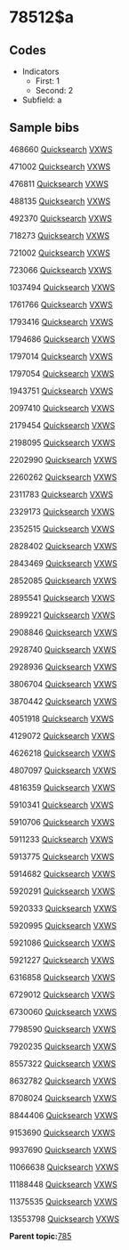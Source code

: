 # 78512$a

## Codes

-   Indicators
    -   First: 1
    -   Second: 2
-   Subfield: a

## Sample bibs

468660 [Quicksearch](https://search.library.yale.edu/catalog/468660) [VXWS](http://prodorbis.library.yale.edu:7014/vxws/GetHoldingsService?bibId=468660)

471002 [Quicksearch](https://search.library.yale.edu/catalog/471002) [VXWS](http://prodorbis.library.yale.edu:7014/vxws/GetHoldingsService?bibId=471002)

476811 [Quicksearch](https://search.library.yale.edu/catalog/476811) [VXWS](http://prodorbis.library.yale.edu:7014/vxws/GetHoldingsService?bibId=476811)

488135 [Quicksearch](https://search.library.yale.edu/catalog/488135) [VXWS](http://prodorbis.library.yale.edu:7014/vxws/GetHoldingsService?bibId=488135)

492370 [Quicksearch](https://search.library.yale.edu/catalog/492370) [VXWS](http://prodorbis.library.yale.edu:7014/vxws/GetHoldingsService?bibId=492370)

718273 [Quicksearch](https://search.library.yale.edu/catalog/718273) [VXWS](http://prodorbis.library.yale.edu:7014/vxws/GetHoldingsService?bibId=718273)

721002 [Quicksearch](https://search.library.yale.edu/catalog/721002) [VXWS](http://prodorbis.library.yale.edu:7014/vxws/GetHoldingsService?bibId=721002)

723066 [Quicksearch](https://search.library.yale.edu/catalog/723066) [VXWS](http://prodorbis.library.yale.edu:7014/vxws/GetHoldingsService?bibId=723066)

1037494 [Quicksearch](https://search.library.yale.edu/catalog/1037494) [VXWS](http://prodorbis.library.yale.edu:7014/vxws/GetHoldingsService?bibId=1037494)

1761766 [Quicksearch](https://search.library.yale.edu/catalog/1761766) [VXWS](http://prodorbis.library.yale.edu:7014/vxws/GetHoldingsService?bibId=1761766)

1793416 [Quicksearch](https://search.library.yale.edu/catalog/1793416) [VXWS](http://prodorbis.library.yale.edu:7014/vxws/GetHoldingsService?bibId=1793416)

1794686 [Quicksearch](https://search.library.yale.edu/catalog/1794686) [VXWS](http://prodorbis.library.yale.edu:7014/vxws/GetHoldingsService?bibId=1794686)

1797014 [Quicksearch](https://search.library.yale.edu/catalog/1797014) [VXWS](http://prodorbis.library.yale.edu:7014/vxws/GetHoldingsService?bibId=1797014)

1797054 [Quicksearch](https://search.library.yale.edu/catalog/1797054) [VXWS](http://prodorbis.library.yale.edu:7014/vxws/GetHoldingsService?bibId=1797054)

1943751 [Quicksearch](https://search.library.yale.edu/catalog/1943751) [VXWS](http://prodorbis.library.yale.edu:7014/vxws/GetHoldingsService?bibId=1943751)

2097410 [Quicksearch](https://search.library.yale.edu/catalog/2097410) [VXWS](http://prodorbis.library.yale.edu:7014/vxws/GetHoldingsService?bibId=2097410)

2179454 [Quicksearch](https://search.library.yale.edu/catalog/2179454) [VXWS](http://prodorbis.library.yale.edu:7014/vxws/GetHoldingsService?bibId=2179454)

2198095 [Quicksearch](https://search.library.yale.edu/catalog/2198095) [VXWS](http://prodorbis.library.yale.edu:7014/vxws/GetHoldingsService?bibId=2198095)

2202990 [Quicksearch](https://search.library.yale.edu/catalog/2202990) [VXWS](http://prodorbis.library.yale.edu:7014/vxws/GetHoldingsService?bibId=2202990)

2260262 [Quicksearch](https://search.library.yale.edu/catalog/2260262) [VXWS](http://prodorbis.library.yale.edu:7014/vxws/GetHoldingsService?bibId=2260262)

2311783 [Quicksearch](https://search.library.yale.edu/catalog/2311783) [VXWS](http://prodorbis.library.yale.edu:7014/vxws/GetHoldingsService?bibId=2311783)

2329173 [Quicksearch](https://search.library.yale.edu/catalog/2329173) [VXWS](http://prodorbis.library.yale.edu:7014/vxws/GetHoldingsService?bibId=2329173)

2352515 [Quicksearch](https://search.library.yale.edu/catalog/2352515) [VXWS](http://prodorbis.library.yale.edu:7014/vxws/GetHoldingsService?bibId=2352515)

2828402 [Quicksearch](https://search.library.yale.edu/catalog/2828402) [VXWS](http://prodorbis.library.yale.edu:7014/vxws/GetHoldingsService?bibId=2828402)

2843469 [Quicksearch](https://search.library.yale.edu/catalog/2843469) [VXWS](http://prodorbis.library.yale.edu:7014/vxws/GetHoldingsService?bibId=2843469)

2852085 [Quicksearch](https://search.library.yale.edu/catalog/2852085) [VXWS](http://prodorbis.library.yale.edu:7014/vxws/GetHoldingsService?bibId=2852085)

2895541 [Quicksearch](https://search.library.yale.edu/catalog/2895541) [VXWS](http://prodorbis.library.yale.edu:7014/vxws/GetHoldingsService?bibId=2895541)

2899221 [Quicksearch](https://search.library.yale.edu/catalog/2899221) [VXWS](http://prodorbis.library.yale.edu:7014/vxws/GetHoldingsService?bibId=2899221)

2908846 [Quicksearch](https://search.library.yale.edu/catalog/2908846) [VXWS](http://prodorbis.library.yale.edu:7014/vxws/GetHoldingsService?bibId=2908846)

2928740 [Quicksearch](https://search.library.yale.edu/catalog/2928740) [VXWS](http://prodorbis.library.yale.edu:7014/vxws/GetHoldingsService?bibId=2928740)

2928936 [Quicksearch](https://search.library.yale.edu/catalog/2928936) [VXWS](http://prodorbis.library.yale.edu:7014/vxws/GetHoldingsService?bibId=2928936)

3806704 [Quicksearch](https://search.library.yale.edu/catalog/3806704) [VXWS](http://prodorbis.library.yale.edu:7014/vxws/GetHoldingsService?bibId=3806704)

3870442 [Quicksearch](https://search.library.yale.edu/catalog/3870442) [VXWS](http://prodorbis.library.yale.edu:7014/vxws/GetHoldingsService?bibId=3870442)

4051918 [Quicksearch](https://search.library.yale.edu/catalog/4051918) [VXWS](http://prodorbis.library.yale.edu:7014/vxws/GetHoldingsService?bibId=4051918)

4129072 [Quicksearch](https://search.library.yale.edu/catalog/4129072) [VXWS](http://prodorbis.library.yale.edu:7014/vxws/GetHoldingsService?bibId=4129072)

4626218 [Quicksearch](https://search.library.yale.edu/catalog/4626218) [VXWS](http://prodorbis.library.yale.edu:7014/vxws/GetHoldingsService?bibId=4626218)

4807097 [Quicksearch](https://search.library.yale.edu/catalog/4807097) [VXWS](http://prodorbis.library.yale.edu:7014/vxws/GetHoldingsService?bibId=4807097)

4816359 [Quicksearch](https://search.library.yale.edu/catalog/4816359) [VXWS](http://prodorbis.library.yale.edu:7014/vxws/GetHoldingsService?bibId=4816359)

5910341 [Quicksearch](https://search.library.yale.edu/catalog/5910341) [VXWS](http://prodorbis.library.yale.edu:7014/vxws/GetHoldingsService?bibId=5910341)

5910706 [Quicksearch](https://search.library.yale.edu/catalog/5910706) [VXWS](http://prodorbis.library.yale.edu:7014/vxws/GetHoldingsService?bibId=5910706)

5911233 [Quicksearch](https://search.library.yale.edu/catalog/5911233) [VXWS](http://prodorbis.library.yale.edu:7014/vxws/GetHoldingsService?bibId=5911233)

5913775 [Quicksearch](https://search.library.yale.edu/catalog/5913775) [VXWS](http://prodorbis.library.yale.edu:7014/vxws/GetHoldingsService?bibId=5913775)

5914682 [Quicksearch](https://search.library.yale.edu/catalog/5914682) [VXWS](http://prodorbis.library.yale.edu:7014/vxws/GetHoldingsService?bibId=5914682)

5920291 [Quicksearch](https://search.library.yale.edu/catalog/5920291) [VXWS](http://prodorbis.library.yale.edu:7014/vxws/GetHoldingsService?bibId=5920291)

5920333 [Quicksearch](https://search.library.yale.edu/catalog/5920333) [VXWS](http://prodorbis.library.yale.edu:7014/vxws/GetHoldingsService?bibId=5920333)

5920995 [Quicksearch](https://search.library.yale.edu/catalog/5920995) [VXWS](http://prodorbis.library.yale.edu:7014/vxws/GetHoldingsService?bibId=5920995)

5921086 [Quicksearch](https://search.library.yale.edu/catalog/5921086) [VXWS](http://prodorbis.library.yale.edu:7014/vxws/GetHoldingsService?bibId=5921086)

5921227 [Quicksearch](https://search.library.yale.edu/catalog/5921227) [VXWS](http://prodorbis.library.yale.edu:7014/vxws/GetHoldingsService?bibId=5921227)

6316858 [Quicksearch](https://search.library.yale.edu/catalog/6316858) [VXWS](http://prodorbis.library.yale.edu:7014/vxws/GetHoldingsService?bibId=6316858)

6729012 [Quicksearch](https://search.library.yale.edu/catalog/6729012) [VXWS](http://prodorbis.library.yale.edu:7014/vxws/GetHoldingsService?bibId=6729012)

6730060 [Quicksearch](https://search.library.yale.edu/catalog/6730060) [VXWS](http://prodorbis.library.yale.edu:7014/vxws/GetHoldingsService?bibId=6730060)

7798590 [Quicksearch](https://search.library.yale.edu/catalog/7798590) [VXWS](http://prodorbis.library.yale.edu:7014/vxws/GetHoldingsService?bibId=7798590)

7920235 [Quicksearch](https://search.library.yale.edu/catalog/7920235) [VXWS](http://prodorbis.library.yale.edu:7014/vxws/GetHoldingsService?bibId=7920235)

8557322 [Quicksearch](https://search.library.yale.edu/catalog/8557322) [VXWS](http://prodorbis.library.yale.edu:7014/vxws/GetHoldingsService?bibId=8557322)

8632782 [Quicksearch](https://search.library.yale.edu/catalog/8632782) [VXWS](http://prodorbis.library.yale.edu:7014/vxws/GetHoldingsService?bibId=8632782)

8708024 [Quicksearch](https://search.library.yale.edu/catalog/8708024) [VXWS](http://prodorbis.library.yale.edu:7014/vxws/GetHoldingsService?bibId=8708024)

8844406 [Quicksearch](https://search.library.yale.edu/catalog/8844406) [VXWS](http://prodorbis.library.yale.edu:7014/vxws/GetHoldingsService?bibId=8844406)

9153690 [Quicksearch](https://search.library.yale.edu/catalog/9153690) [VXWS](http://prodorbis.library.yale.edu:7014/vxws/GetHoldingsService?bibId=9153690)

9937690 [Quicksearch](https://search.library.yale.edu/catalog/9937690) [VXWS](http://prodorbis.library.yale.edu:7014/vxws/GetHoldingsService?bibId=9937690)

11066638 [Quicksearch](https://search.library.yale.edu/catalog/11066638) [VXWS](http://prodorbis.library.yale.edu:7014/vxws/GetHoldingsService?bibId=11066638)

11188448 [Quicksearch](https://search.library.yale.edu/catalog/11188448) [VXWS](http://prodorbis.library.yale.edu:7014/vxws/GetHoldingsService?bibId=11188448)

11375535 [Quicksearch](https://search.library.yale.edu/catalog/11375535) [VXWS](http://prodorbis.library.yale.edu:7014/vxws/GetHoldingsService?bibId=11375535)

13553798 [Quicksearch](https://search.library.yale.edu/catalog/13553798) [VXWS](http://prodorbis.library.yale.edu:7014/vxws/GetHoldingsService?bibId=13553798)

**Parent topic:**[785](../../tags/785/785.md)


